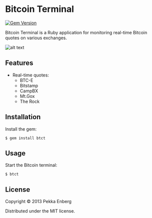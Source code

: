 # Bitcoin Terminal

[![Gem Version](https://badge.fury.io/rb/btct.png)](http://badge.fury.io/rb/btct)

Bitcoin Terminal is a Ruby application for monitoring real-time Bitcoin quotes
on various exchanges.

![alt text](https://github.com/penberg/btct/raw/master/htdocs/Bitcoin_Terminal.png "Bitcoin Terminal")

## Features

* Real-time quotes:
  * BTC-E
  * Bitstamp
  * CampBX
  * Mt.Gox
  * The Rock

## Installation

Install the gem:

```
$ gem install btct
```

## Usage

Start the Bitcoin terminal:

```
$ btct
```

## License

Copyright © 2013 Pekka Enberg

Distributed under the MIT license.
